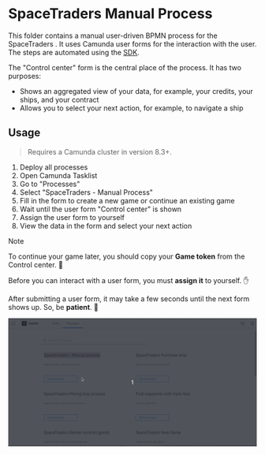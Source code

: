 # SpaceTraders Manual Process

This folder contains a manual user-driven BPMN process for the SpaceTraders . It uses Camunda user forms for the 
interaction with the user. The steps are automated using the [SDK](../sdk).

The "Control center" form is the central place of the process. It has two purposes:
- Shows an aggregated view of your data, for example, your credits, your ships, and your contract
- Allows you to select your next action, for example, to navigate a ship   

## Usage

> Requires a Camunda cluster in version 8.3+.

1. Deploy all processes
2. Open Camunda Tasklist
3. Go to "Processes"
4. Select "SpaceTraders - Manual Process"
5. Fill in the form to create a new game or continue an existing game
6. Wait until the user form "Control center" is shown
7. Assign the user form to yourself
8. View the data in the form and select your next action 

> [!NOTE]  
> To continue your game later, you should copy your **Game token** from the Control center. 🔑
>
> Before you can interact with a user form, you must **assign it** to yourself. ✋
>
> After submitting a user form, it may take a few seconds until the next form shows up. So, be **patient**. 🐌  


![Demo](../assets/space-traders-manual-process.gif)
